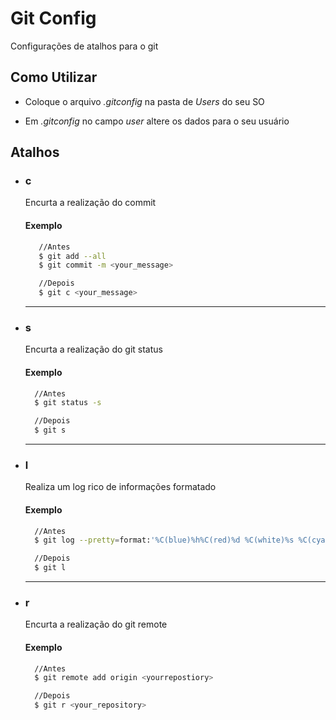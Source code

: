 # Git Config

Configurações de atalhos para o git

## Como Utilizar

- Coloque o arquivo _.gitconfig_ na pasta de _Users_ do seu SO

- Em _.gitconfig_ no campo _user_ altere os dados para o seu usuário

## Atalhos

- ### c

  Encurta a realização do commit

  #### Exemplo

  ```bash
     //Antes
     $ git add --all
     $ git commit -m <your_message>

     //Depois
     $ git c <your_message>
  ```

  ***

- ### s

  Encurta a realização do git status

  #### Exemplo

  ```bash
    //Antes
    $ git status -s

    //Depois
    $ git s
  ```

  ***

- ### l

  Realiza um log rico de informações formatado

  #### Exemplo

  ```bash
    //Antes
    $ git log --pretty=format:'%C(blue)%h%C(red)%d %C(white)%s %C(cyan)%cn, %C(green)%cr'

    //Depois
    $ git l
  ```

  ***

- ### r

  Encurta a realização do git remote

  #### Exemplo

  ```bash
    //Antes
    $ git remote add origin <yourrepostiory>

    //Depois
    $ git r <your_repository>
  ```
